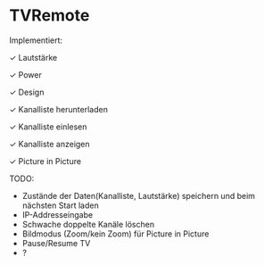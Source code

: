# TVRemote
Implementiert:

✓ Lautstärke

✓ Power

✓ Design

✓ Kanalliste herunterladen

✓ Kanalliste einlesen

✓ Kanalliste anzeigen

✓ Picture in Picture

TODO:
- Zustände der Daten(Kanalliste, Lautstärke) speichern und beim nächsten Start laden
- IP-Addresseingabe
- Schwache doppelte Kanäle löschen
- Bildmodus (Zoom/kein Zoom) für Picture in Picture
- Pause/Resume TV
- ?

